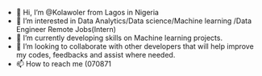 - 👋 Hi, I’m @Kolawoler from Lagos in Nigeria
- 👀 I’m interested in Data Analytics/Data science/Machine learning /Data Engineer Remote Jobs(Intern)
- 🌱 I’m currently developing skills on Machine learning projects.
- 💞️ I’m looking to collaborate with other developers that will help improve my codes, feedbacks and assist where needed.
- 📫 How to reach me (070871

<!---
Kolawoler/Kolawoler is a ✨ special ✨ repository because its `README.md` (this file) appears on your GitHub profile.
You can click the Preview link to take a look at your changes.
--->
